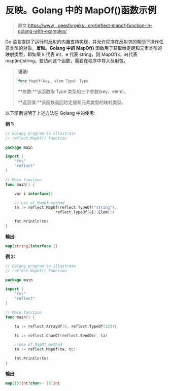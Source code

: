 # 反映。Golang 中的 MapOf()函数示例

> 原文:[https://www . geesforgeks . org/reflect-mapof-function-in-golang-with-examples/](https://www.geeksforgeeks.org/reflect-mapof-function-in-golang-with-examples/)

Go 语言提供了运行时反射的内置支持实现，并允许程序在反射包的帮助下操作任意类型的对象。**反映。Golang 中的 MapOf()** 函数用于获取给定键和元素类型的映射类型，即如果 k 代表 int，e 代表 string，则 MapOf(k，e)代表 map[int]string。要访问这个函数，需要在程序中导入反射包。

> **语法:**
> 
> ```go
> func MapOf(key, elem Type) Type
> 
> ```
> 
> **参数:**该函数取 Type 类型的三个参数(key，elem)。
> 
> **返回值:**该函数返回给定键和元素类型的映射类型。

以下示例说明了上述方法在 Golang 中的使用:

**例 1:**

```go
// Golang program to illustrate
// reflect.MapOf() Function 

package main

import (
    "fmt"
    "reflect"
)

// Main function 
func main() {

    var i interface{}

    // use of MapOf method
    tm := reflect.MapOf(reflect.TypeOf("string"),
                      reflect.TypeOf(&i).Elem())

    fmt.Println(tm)
}
```

**输出:**

```go
map[string]interface {}

```

**例 2:**

```go
// Golang program to illustrate
// reflect.MapOf() Function 

package main

import (
    "fmt"
    "reflect"
)

// Main function 
func main() {

    ta := reflect.ArrayOf(5, reflect.TypeOf(123))

    tc := reflect.ChanOf(reflect.SendDir, ta)

    //use of MapOf method
    tm := reflect.MapOf(ta, tc)

    fmt.Println(tm)
}
```

**输出:**

```go
map[[5]int]chan<- [5]int

```